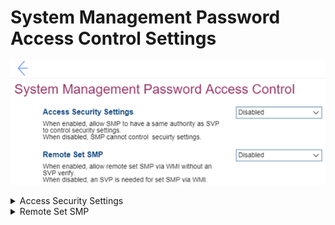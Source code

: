 # System Management Password Access Control Settings #

![](./img/smpaccesscontrol.png)

<details><summary>Access Security Settings</summary>

Whether to allow SMP (System Management Password) to have the same authority as SVP (Supervisor Password) to control security settings.

Options:

1. **Disabled** – Default. 
2. Enabled.

| WMI Setting name | Values | SVP / SMP Req'd | AMD/Intel |
|:---|:---|:---|:---|
| AccessSecuritySettings | Disabled,Enabled | yes | Both |
</details>


<details><summary>Remote Set SMP</summary>

Whether an SVP (Supervisor Password) is needed to set SMP (System Management Password) via WMI (Windows Management Instrumentation).

Options:

1. **Disabled** – Default.
2. Enabled.

| WMI Setting name | Values | SVP / SMP Req'd | AMD/Intel |
|:---|:---|:---|:---|
| RemoteSetSMP | Disabled,Enabled | yes | Both |
</details>